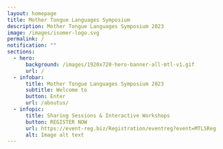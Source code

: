```yaml
---
layout: homepage
title: Mother Tongue Languages Symposium
description: Mother Tongue Languages Symposium 2023
image: /images/isomer-logo.svg
permalink: /
notification: ""
sections:
  - hero:
      background: /images/1920x720-hero-banner-all-mtl-v1.gif
      url: /
  - infobar:
      title: Mother Tongue Languages Symposium 2023
      subtitle: Welcome to
      button: Enter
      url: /aboutus/
  - infopic:
      title: Sharing Sessions & Interactive Workshops
      button: REGISTER NOW
      url: https://event-reg.biz/Registration/eventreg?event=MTLSReg
      alt: Image alt text
---
```

